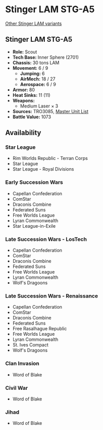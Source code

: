 # Stinger LAM STG-A5

[Other Stinger LAM variants](../stinger_lam.md)

## Stinger LAM STG-A5
- **Role:** Scout
- **Tech Base:** Inner Sphere (2701)
- **Chassis:** 30 tons LAM
- **Movement:** 6 / 9
  - **Jumping:** 6
  - **AirMech:** 18 / 27
  - **Aerospace:** 6 / 9
- **Armor:** 80
- **Heat Sinks:** 11 (11)
- **Weapons:**
  - Medium Laser × 3
- **Sources:** TRO3085, [Master Unit List](http://masterunitlist.info/Unit/Details/5139/stinger-lam-stg-a5)
- **Battle Value:** 1073

## Availability

### Star League
- Rim Worlds Republic - Terran Corps
- Star League
- Star League - Royal Divisions

### Early Succession Wars
- Capellan Confederation
- ComStar
- Draconis Combine
- Federated Suns
- Free Worlds League
- Lyran Commonwealth
- Star League-in-Exile

### Late Succession Wars - LosTech
- Capellan Confederation
- ComStar
- Draconis Combine
- Federated Suns
- Free Worlds League
- Lyran Commonwealth
- Wolf's Dragoons

### Late Succession Wars - Renaissance
- Capellan Confederation
- ComStar
- Draconis Combine
- Federated Suns
- Free Rasalhague Republic
- Free Worlds League
- Lyran Commonwealth
- St. Ives Compact
- Wolf's Dragoons

### Clan Invasion
- Word of Blake

### Civil War
- Word of Blake

### Jihad
- Word of Blake

